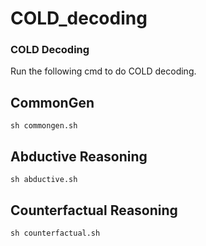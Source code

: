 # COLD_decoding


### COLD Decoding
Run the following cmd to do COLD decoding.


## CommonGen
```
sh commongen.sh
```

## Abductive Reasoning 
```
sh abductive.sh
```

## Counterfactual Reasoning
```
sh counterfactual.sh
```
